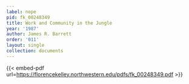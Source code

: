 ```yaml
---
label: nope
pid: fk_00248349
title: Work and Community in the Jungle
year: '1987'
author: James R. Barrett
order: '011'
layout: single
collection: documents
---
```



{{< embed-pdf url=https://florencekelley.northwestern.edu/pdfs/fk_00248349.pdf >}}